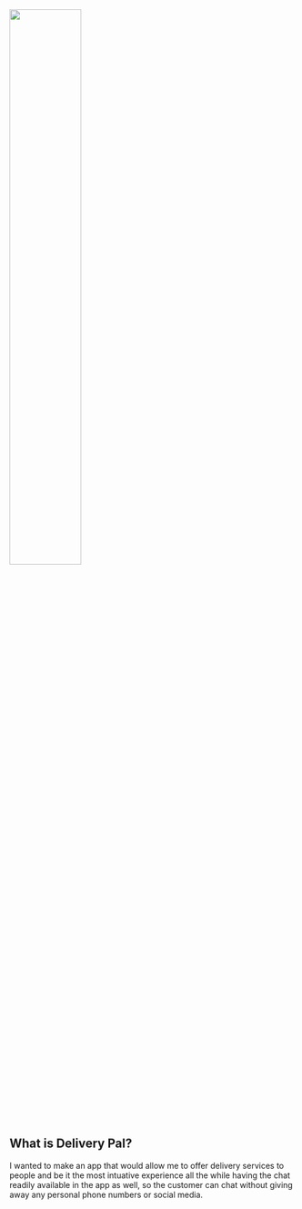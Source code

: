 <img width="50%" src="https://user-images.githubusercontent.com/61579578/92397832-0c10ce00-f15a-11ea-906f-8a4ae20be578.png" />

## What is Delivery Pal?
I wanted to make an app that would allow me to offer delivery services to people and be it the most intuative experience all the while having the chat readily available in the app as well, so the customer can chat without giving away any personal phone numbers or social media.
